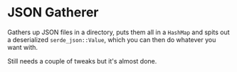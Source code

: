 # JSON Gatherer
Gathers up JSON files in a directory, puts them all in a `HashMap` and spits 
out a deserialized `serde_json::Value`, which you can then do whatever you want
with.

Still needs a couple of tweaks but it's almost done.
